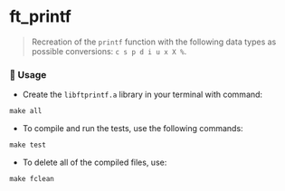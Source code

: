 # ft_printf

> Recreation of the `printf` function with the following data types as possible conversions: `c s p d i u x X %`.

### 🚨 Usage

- Create the `libftprintf.a` library in your terminal with command:
``` Makefile
make all
```
- To compile and run the tests, use the following commands:
``` Makefile
make test
```
- To delete all of the compiled files, use:
``` Makefile
make fclean
```
